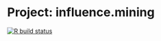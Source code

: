 # Project: influence.mining

<!-- badges: start -->
[![R build status](https://github.com/seekme94/influence.mining/workflows/R-CMD-check/badge.svg)](https://github.com/seekme94/influence.mining/actions)
<!-- badges: end -->
